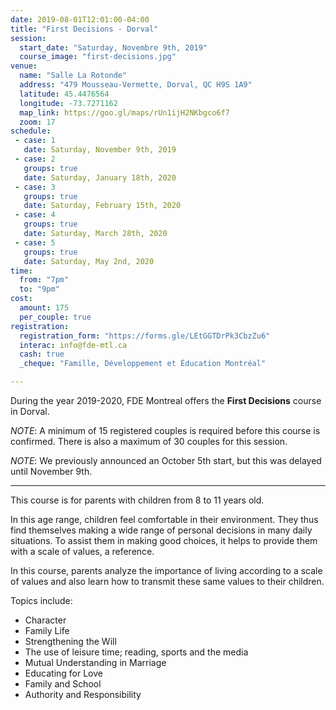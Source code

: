 ```yaml
---
date: 2019-08-01T12:01:00-04:00
title: "First Decisions - Dorval"
session:
  start_date: "Saturday, Novembre 9th, 2019"
  course_image: "first-decisions.jpg"
venue:
  name: "Salle La Rotonde"
  address: "479 Mousseau-Vermette, Dorval, QC H9S 1A9"
  latitude: 45.4476564
  longitude: -73.7271162
  map_link: https://goo.gl/maps/rUn1ijH2NKbgco6f7
  zoom: 17
schedule:
 - case: 1
   date: Saturday, November 9th, 2019
 - case: 2
   groups: true
   date: Saturday, January 18th, 2020
 - case: 3
   groups: true
   date: Saturday, February 15th, 2020
 - case: 4
   groups: true
   date: Saturday, March 28th, 2020
 - case: 5
   groups: true
   date: Saturday, May 2nd, 2020
time:
  from: "7pm"
  to: "9pm"
cost:
  amount: 175
  per_couple: true
registration:
  registration_form: "https://forms.gle/LEtGGTDrPk3CbzZu6"
  interac: info@fde-mtl.ca
  cash: true
  _cheque: "Famille, Développement et Éducation Montréal"

---
```


During the year 2019-2020, FDE Montreal offers the **First Decisions** course in Dorval.

*NOTE*: A minimum of 15 registered couples is required before this course is
confirmed. There is also a maximum of 30 couples for this session.

*NOTE*: We previously announced an October 5th start, but this was delayed until
 November 9th.

---

This course is for parents with children from 8 to 11 years old.

In this age range, children feel comfortable in their environment. They thus find themselves making a wide range of personal decisions in many daily situations. To assist them in making good choices, it helps to provide them with a scale of values, a reference.

In this course, parents analyze the importance of living according to a scale of values and also learn how to transmit these same values to their children.

Topics include:

* Character
* Family Life
* Strengthening the Will
* The use of leisure time; reading, sports and the media
* Mutual Understanding in Marriage
* Educating for Love
* Family and School
* Authority and Responsibility

<!--more-->
